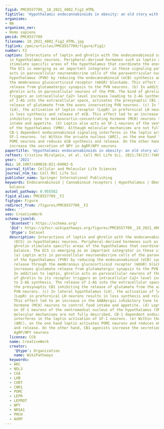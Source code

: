 ```yaml
---
figid: PMC8557709__18_2021_4002_Fig2_HTML
figtitle: 'Hypothalamic endocannabinoids in obesity: an old story with new challenges'
organisms:
- NA
organisms_ner:
- Homo sapiens
pmcid: PMC8557709
filename: 18_2021_4002_Fig2_HTML.jpg
figlink: /pmc/articles/PMC8557709/figure/Fig2/
number: F2
caption: Interactions of leptin and ghrelin with the endocannabinoid system (ECS)
  in hypothalamic neurons. Peripheral-derived hormones such as leptin and ghrelin
  stimulate specific areas of the hypothalamus that coordinate the energy balance.
  The ECS is emerging as an important integrator in these signaling pathway. (a) Leptin
  acts in parvocellular neuroendocrine cells of the paraventricular nucleus of the
  hypothalamus (PVN) by reducing the endocannabinoid (eCB) synthesis and release through
  the membranous glucocorticoid receptor (mbGR) blockade. This effect increases glutamate
  release from glutamatergic synapsis to the PVN neurons. (b) In addition to leptin,
  ghrelin acts on parvocellular neurons of the PVN. The bind of ghrelin to its receptor
  triggers an intracellular Ca2+ level increase leading to 2-AG synthesis. The release
  of 2-AG into the extracellular space, activates the presynaptic CB1 inhibiting the
  release of glutamate from the axons innervating PVN neurons. (c) In lateral hypothalamus
  (LH), the activation of leptin receptor (LepR) in prefornical LH neurons results
  in less synthesis and release of eCB. This effect led to an increase in the GABAergic
  inhibitory tone to melanocortin-concentrating hormone (MCH) neurons to control food
  intake and appetite. (d) Leptin also acts on SF-1 neurons of the ventromedial nucleus
  of the hypothalamus (VMH). Although molecular mechanisms are not fully described,
  CB-1 dependent endocannabinoid signaling interferes in the leptin activation of
  SF-1 neurons. (e) Within the arcuate nucleus (ARC), on the one hand leptin activates
  POMC neurons and reduces eCB synthesis and release. On the other hand, CB1 agonists
  increase the secretion of NPY in AgRP/NPY neurons
papertitle: 'Hypothalamic endocannabinoids in obesity: an old story with new challenges.'
reftext: Cristina Miralpeix, et al. Cell Mol Life Sci. 2021;78(23):7469-7490.
year: '2021'
doi: 10.1007/s00018-021-04002-6
journal_title: Cellular and Molecular Life Sciences
journal_nlm_ta: Cell Mol Life Sci
publisher_name: Springer International Publishing
keywords: Endocannabinoid | Cannabinoid receptors | Hypothalamus | Obesity | Energy
  balance
automl_pathway: 0.955582
figid_alias: PMC8557709__F2
figtype: Figure
redirect_from: /figures/PMC8557709__F2
ndex: ''
seo: CreativeWork
schema-jsonld:
  '@context': https://schema.org/
  '@id': https://pfocr.wikipathways.org/figures/PMC8557709__18_2021_4002_Fig2_HTML.html
  '@type': Dataset
  description: Interactions of leptin and ghrelin with the endocannabinoid system
    (ECS) in hypothalamic neurons. Peripheral-derived hormones such as leptin and
    ghrelin stimulate specific areas of the hypothalamus that coordinate the energy
    balance. The ECS is emerging as an important integrator in these signaling pathway.
    (a) Leptin acts in parvocellular neuroendocrine cells of the paraventricular nucleus
    of the hypothalamus (PVN) by reducing the endocannabinoid (eCB) synthesis and
    release through the membranous glucocorticoid receptor (mbGR) blockade. This effect
    increases glutamate release from glutamatergic synapsis to the PVN neurons. (b)
    In addition to leptin, ghrelin acts on parvocellular neurons of the PVN. The bind
    of ghrelin to its receptor triggers an intracellular Ca2+ level increase leading
    to 2-AG synthesis. The release of 2-AG into the extracellular space, activates
    the presynaptic CB1 inhibiting the release of glutamate from the axons innervating
    PVN neurons. (c) In lateral hypothalamus (LH), the activation of leptin receptor
    (LepR) in prefornical LH neurons results in less synthesis and release of eCB.
    This effect led to an increase in the GABAergic inhibitory tone to melanocortin-concentrating
    hormone (MCH) neurons to control food intake and appetite. (d) Leptin also acts
    on SF-1 neurons of the ventromedial nucleus of the hypothalamus (VMH). Although
    molecular mechanisms are not fully described, CB-1 dependent endocannabinoid signaling
    interferes in the leptin activation of SF-1 neurons. (e) Within the arcuate nucleus
    (ARC), on the one hand leptin activates POMC neurons and reduces eCB synthesis
    and release. On the other hand, CB1 agonists increase the secretion of NPY in
    AgRP/NPY neurons
  license: CC0
  name: CreativeWork
  creator:
    '@type': Organization
    name: WikiPathways
  keywords:
  - ARC
  - NOL3
  - CGA
  - LHB
  - CORT
  - CNR1
  - POMC
  - LEPR
  - LEPROT
  - NPY
  - NR5A1
  - PMCH
  - AGRP
---
```

